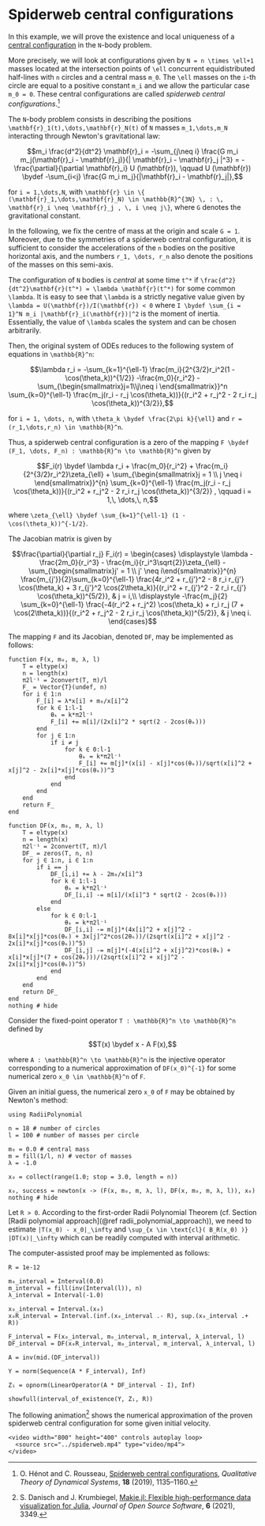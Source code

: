 # Spiderweb central configurations

In this example, we will prove the existence and local uniqueness of a [central configuration](https://en.wikipedia.org/wiki/Central_configuration) in the ``N``-body problem.

More precisely, we will look at configurations given by ``N = n \times \ell+1`` masses located at the intersection points of ``\ell`` concurrent equidistributed half-lines with ``n`` circles and a central mass ``m_0``. The ``\ell`` masses on the ``i``-th circle are equal to a positive constant ``m_i`` and we allow the particular case ``m_0 = 0``. These central configurations are called *spiderweb central configurations*.[^1]

[^1]: O. Hénot and C. Rousseau, [Spiderweb central configurations](https://doi.org/10.1007/s12346-019-00330-y), *Qualitative Theory of Dynamical Systems*, **18** (2019), 1135–1160.

The ``N``-body problem consists in describing the positions ``\mathbf{r}_1(t),\dots,\mathbf{r}_N(t)`` of ``N`` masses ``m_1,\dots,m_N`` interacting through Newton's gravitational law:

```math
m_i \frac{d^2}{dt^2} \mathbf{r}_i
=
-\sum_{j\neq i} \frac{G m_i m_j(\mathbf{r}_i - \mathbf{r}_j)}{| \mathbf{r}_i - \mathbf{r}_j |^3}
=
-\frac{\partial}{\partial \mathbf{r}_i} U (\mathbf{r}),
\qquad
U (\mathbf{r})
\bydef
-\sum_{i<j} \frac{G m_i m_j}{|\mathbf{r}_i - \mathbf{r}_j|},
```

for ``i = 1,\dots,N``, with ``\mathbf{r} \in \{ (\mathbf{r}_1,\dots,\mathbf{r}_N) \in \mathbb{R}^{3N} \, : \, \mathbf{r}_i \neq \mathbf{r}_j , \, i \neq j\}``, where ``G`` denotes the gravitational constant.

In the following, we fix the centre of mass at the origin and scale ``G = 1``. Moreover, due to the symmetries of a spiderweb central configuration, it is sufficient to consider the accelerations of the ``n`` bodies on the positive horizontal axis, and the numbers ``r_1, \dots, r_n`` also denote the positions of the masses on this semi-axis.

The configuration of ``N`` bodies is *central* at some time ``t^*`` if ``\frac{d^2}{dt^2}\mathbf{r}(t^*) = \lambda \mathbf{r}(t^*)`` for some common ``\lambda``. It is easy to see that ``\lambda`` is a strictly negative value given by ``\lambda = U(\mathbf{r})/I(\mathbf{r}) < 0`` where ``I \bydef \sum_{i = 1}^N m_i |\mathbf{r}_i(\mathbf{r})|^2`` is the moment of inertia. Essentially, the value of ``\lambda`` scales the system and can be chosen arbitrarily.

Then, the original system of ODEs reduces to the following system of equations in ``\mathbb{R}^n``:

```math
\lambda r_i
=
-\sum_{k=1}^{\ell-1} \frac{m_i}{2^{3/2}r_i^2(1 - \cos(\theta_k))^{1/2}} -\frac{m_0}{r_i^2} - \sum_{\begin{smallmatrix}j=1\\j\neq i \end{smallmatrix}}^n \sum_{k=0}^{\ell-1} \frac{m_j(r_i - r_j \cos(\theta_k))}{(r_i^2 + r_j^2 - 2 r_i r_j \cos(\theta_k))^{3/2}},
```

for ``i = 1, \dots, n``, with ``\theta_k \bydef \frac{2\pi k}{\ell}`` and ``r = (r_1,\dots,r_n) \in \mathbb{R}^n``.

Thus, a spiderweb central configuration is a zero of the mapping ``F \bydef (F_1, \dots, F_n) : \mathbb{R}^n \to \mathbb{R}^n`` given by

```math
F_i(r) \bydef
\lambda r_i + \frac{m_0}{r_i^2} + \frac{m_i}{2^{3/2}r_i^2}\zeta_{\ell} + \sum_{\begin{smallmatrix}j = 1 \\ j \neq i \end{smallmatrix}}^{n} \sum_{k=0}^{\ell-1} \frac{m_j(r_i - r_j \cos(\theta_k))}{(r_i^2 + r_j^2 - 2 r_i r_j \cos(\theta_k))^{3/2}} , \qquad i = 1,\, \dots,\, n,
```

where ``\zeta_{\ell} \bydef \sum_{k=1}^{\ell-1} (1 - \cos(\theta_k))^{-1/2}``.

The Jacobian matrix is given by

```math
\frac{\partial}{\partial r_j} F_i(r) =
\begin{cases}
\displaystyle \lambda - \frac{2m_0}{r_i^3} - \frac{m_i}{r_i^3\sqrt{2}}\zeta_{\ell}
-\sum_{\begin{smallmatrix}j' = 1 \\ j' \neq i\end{smallmatrix}}^{n} \frac{m_{j'}}{2}\sum_{k=0}^{\ell-1}
\frac{4r_i^2 + r_{j'}^2 - 8 r_i r_{j'} \cos(\theta_k) + 3 r_{j'}^2 \cos(2\theta_k)}{(r_i^2 + r_{j'}^2 - 2 r_i r_{j'} \cos(\theta_k))^{5/2}}, & j = i,\\
\displaystyle -\frac{m_j}{2} \sum_{k=0}^{\ell-1}
\frac{-4(r_i^2 + r_j^2) \cos(\theta_k) + r_i r_j (7 + \cos(2\theta_k))}{(r_i^2 + r_j^2 - 2 r_i r_j \cos(\theta_k))^{5/2}}, & j \neq i.
\end{cases}
```

The mapping ``F`` and its Jacobian, denoted ``DF``, may be implemented as follows:

```@example spiderweb
function F(x, m₀, m, λ, l)
    T = eltype(x)
    n = length(x)
    π2l⁻¹ = 2convert(T, π)/l
    F_ = Vector{T}(undef, n)
    for i ∈ 1:n
        F_[i] = λ*x[i] + m₀/x[i]^2
        for k ∈ 1:l-1
            θₖ = k*π2l⁻¹
            F_[i] += m[i]/(2x[i]^2 * sqrt(2 - 2cos(θₖ)))
        end
        for j ∈ 1:n
            if i ≠ j
                for k ∈ 0:l-1
                    θₖ = k*π2l⁻¹
                    F_[i] += m[j]*(x[i] - x[j]*cos(θₖ))/sqrt(x[i]^2 + x[j]^2 - 2x[i]*x[j]*cos(θₖ))^3
                end
            end
        end
    end
    return F_
end

function DF(x, m₀, m, λ, l)
    T = eltype(x)
    n = length(x)
    π2l⁻¹ = 2convert(T, π)/l
    DF_ = zeros(T, n, n)
    for j ∈ 1:n, i ∈ 1:n
        if i == j
            DF_[i,i] += λ - 2m₀/x[i]^3
            for k ∈ 1:l-1
                θₖ = k*π2l⁻¹
                DF_[i,i] -= m[i]/(x[i]^3 * sqrt(2 - 2cos(θₖ)))
            end
        else
            for k ∈ 0:l-1
                θₖ = k*π2l⁻¹
                DF_[i,i] -= m[j]*(4x[i]^2 + x[j]^2 - 8x[i]*x[j]*cos(θₖ) + 3x[j]^2*cos(2θₖ))/(2sqrt(x[i]^2 + x[j]^2 - 2x[i]*x[j]*cos(θₖ))^5)
                DF_[i,j] -= m[j]*(-4(x[i]^2 + x[j]^2)*cos(θₖ) + x[i]*x[j]*(7 + cos(2θₖ)))/(2sqrt(x[i]^2 + x[j]^2 - 2x[i]*x[j]*cos(θₖ))^5)
            end
        end
    end
    return DF_
end
nothing # hide
```

Consider the fixed-point operator ``T : \mathbb{R}^n \to \mathbb{R}^n`` defined by

```math
T(x) \bydef x - A F(x),
```

where ``A : \mathbb{R}^n \to \mathbb{R}^n`` is the injective operator corresponding to a numerical approximation of ``DF(x_0)^{-1}`` for some numerical zero ``x_0 \in \mathbb{R}^n`` of ``F``.

Given an initial guess, the numerical zero ``x_0`` of ``F`` may be obtained by Newton's method:

```@example spiderweb
using RadiiPolynomial

n = 18 # number of circles
l = 100 # number of masses per circle

m₀ = 0.0 # central mass
m = fill(1/l, n) # vector of masses
λ = -1.0

x₀ = collect(range(1.0; stop = 3.0, length = n))

x₀, success = newton(x -> (F(x, m₀, m, λ, l), DF(x, m₀, m, λ, l)), x₀)
nothing # hide
```

Let ``R > 0``. According to the first-order Radii Polynomial Theorem (cf. Section [Radii polynomial approach](@ref radii_polynomial_approach)), we need to estimate ``|T(x_0) - x_0|_\infty`` and ``\sup_{x \in \text{cl}( B_R(x_0) )} |DT(x)|_\infty`` which can be readily computed with interval arithmetic.

The computer-assisted proof may be implemented as follows:

```@example spiderweb
R = 1e-12

m₀_interval = Interval(0.0)
m_interval = fill(inv(Interval(l)), n)
λ_interval = Interval(-1.0)

x₀_interval = Interval.(x₀)
x₀R_interval = Interval.(inf.(x₀_interval .- R), sup.(x₀_interval .+ R))

F_interval = F(x₀_interval, m₀_interval, m_interval, λ_interval, l)
DF_interval = DF(x₀R_interval, m₀_interval, m_interval, λ_interval, l)

A = inv(mid.(DF_interval))

Y = norm(Sequence(A * F_interval), Inf)

Z₁ = opnorm(LinearOperator(A * DF_interval - I), Inf)

showfull(interval_of_existence(Y, Z₁, R))
```

The following animation[^2] shows the numerical approximation of the proven spiderweb central configuration for some given initial velocity.

[^2]: S. Danisch and J. Krumbiegel, [Makie.jl: Flexible high-performance data visualization for Julia](https://doi.org/10.21105/joss.03349), *Journal of Open Source Software*, **6** (2021), 3349.

```@raw html
<video width="800" height="400" controls autoplay loop>
  <source src="../spiderweb.mp4" type="video/mp4">
</video>
```

